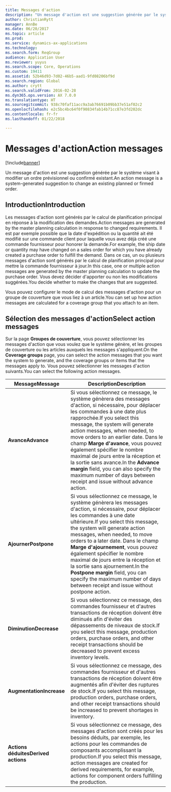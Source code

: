 ```yaml
---
title: Messages d'action
description: "Un message d'action est une suggestion générée par le système visant à modifier un ordre prévisionnel ou confirmé existant."
author: ChristianRytt
manager: AnnBe
ms.date: 06/20/2017
ms.topic: article
ms.prod: 
ms.service: dynamics-ax-applications
ms.technology: 
ms.search.form: ReqGroup
audience: Application User
ms.reviewer: yuyus
ms.search.scope: Core, Operations
ms.custom: 19411
ms.assetid: 52b46d93-7d02-46b5-aad1-9fd08206bf9d
ms.search.region: Global
ms.author: crytt
ms.search.validFrom: 2016-02-28
ms.dyn365.ops.version: AX 7.0.0
ms.translationtype: HT
ms.sourcegitcommit: 938c70faf11acc9a3ab76691b09bb37e51af02c2
ms.openlocfilehash: e2c5bc4bc64f0f90834fab14b71cc87e3fd202dc
ms.contentlocale: fr-fr
ms.lasthandoff: 01/22/2018

---
```


# <a name="action-messages"></a><span data-ttu-id="7f2a5-103">Messages d'action</span><span class="sxs-lookup"><span data-stu-id="7f2a5-103">Action messages</span></span>

[!include[banner](../includes/banner.md)]


<span data-ttu-id="7f2a5-104">Un message d'action est une suggestion générée par le système visant à modifier un ordre prévisionnel ou confirmé existant.</span><span class="sxs-lookup"><span data-stu-id="7f2a5-104">An action message is a system-generated suggestion to change an existing planned or firmed order.</span></span>

## <a name="introduction"></a><span data-ttu-id="7f2a5-105">Introduction</span><span class="sxs-lookup"><span data-stu-id="7f2a5-105">Introduction</span></span>

<span data-ttu-id="7f2a5-106">Les messages d'action sont générés par le calcul de planification principal en réponse à la modification des demandes.</span><span class="sxs-lookup"><span data-stu-id="7f2a5-106">Action messages are generated by the master planning calculation in response to changed requirements.</span></span> <span data-ttu-id="7f2a5-107">Il est par exemple possible que la date d'expédition ou la quantité ait été modifié sur une commande client pour laquelle vous avez déjà créé une commande fournisseur pour honorer la demande.</span><span class="sxs-lookup"><span data-stu-id="7f2a5-107">For example, the ship date or quantity may have changed on a sales order for which you have already created a purchase order to fulfill the demand.</span></span> <span data-ttu-id="7f2a5-108">Dans ce cas, un ou plusieurs messages d'action sont générés par le calcul de planification principal pour mettre la commande fournisseur à jour.</span><span class="sxs-lookup"><span data-stu-id="7f2a5-108">In this case, one or multiple action messages are generated by the master planning calculation to update the purchase order.</span></span> <span data-ttu-id="7f2a5-109">Vous devez décider d'apporter ou non les modifications suggérées.</span><span class="sxs-lookup"><span data-stu-id="7f2a5-109">You decide whether to make the changes that are suggested.</span></span>

<span data-ttu-id="7f2a5-110">Vous pouvez configurer le mode de calcul des messages d'action pour un groupe de couverture que vous liez à un article.</span><span class="sxs-lookup"><span data-stu-id="7f2a5-110">You can set up how action messages are calculated for a coverage group that you attach to an item.</span></span>

## <a name="select-action-messages"></a><span data-ttu-id="7f2a5-111">Sélection des messages d'action</span><span class="sxs-lookup"><span data-stu-id="7f2a5-111">Select action messages</span></span>

<span data-ttu-id="7f2a5-112">Sur la page **Groupes de couverture**, vous pouvez sélectionner les messages d'action que vous voulez que le système génère, et les groupes de couverture ou les articles auxquels les messages s'appliquent.</span><span class="sxs-lookup"><span data-stu-id="7f2a5-112">On the **Coverage groups** page, you can select the action messages that you want the system to generate, and the coverage groups or items that the messages apply to.</span></span> <span data-ttu-id="7f2a5-113">Vous pouvez sélectionner les messages d'action suivants.</span><span class="sxs-lookup"><span data-stu-id="7f2a5-113">You can select the following action messages.</span></span>

| <span data-ttu-id="7f2a5-114">Message</span><span class="sxs-lookup"><span data-stu-id="7f2a5-114">Message</span></span>             | <span data-ttu-id="7f2a5-115">Description</span><span class="sxs-lookup"><span data-stu-id="7f2a5-115">Description</span></span>                                                                                                                                                                                                                                              |
|---------------------|----------------------------------------------------------------------------------------------------------------------------------------------------------------------------------------------------------------------------------------------------------|
| <span data-ttu-id="7f2a5-116">**Avance**</span><span class="sxs-lookup"><span data-stu-id="7f2a5-116">**Advance**</span></span>         | <span data-ttu-id="7f2a5-117">Si vous sélectionnez ce message, le système génèrera des messages d'action, si nécessaire, pour déplacer les commandes à une date plus rapprochée.</span><span class="sxs-lookup"><span data-stu-id="7f2a5-117">If you select this message, the system will generate action messages, when needed, to move orders to an earlier date.</span></span> <span data-ttu-id="7f2a5-118">Dans le champ **Marge d'avance**, vous pouvez également spécifier le nombre maximal de jours entre la réception et la sortie sans avance.</span><span class="sxs-lookup"><span data-stu-id="7f2a5-118">In the **Advance margin** field, you can also specify the maximum number of days between receipt and issue without advance action.</span></span> |
| <span data-ttu-id="7f2a5-119">**Ajourner**</span><span class="sxs-lookup"><span data-stu-id="7f2a5-119">**Postpone**</span></span>        | <span data-ttu-id="7f2a5-120">Si vous sélectionnez ce message, le système génèrera les messages d'action, si nécessaire, pour déplacer les commandes à une date ultérieure.</span><span class="sxs-lookup"><span data-stu-id="7f2a5-120">If you select this message, the system will generate action messages, when needed, to move orders to a later date.</span></span> <span data-ttu-id="7f2a5-121">Dans le champ **Marge d'ajournement**, vous pouvez également spécifier le nombre maximal de jours entre la réception et la sortie sans ajournement.</span><span class="sxs-lookup"><span data-stu-id="7f2a5-121">In the **Postpone margin** field, you can specify the maximum number of days between receipt and issue without postpone action.</span></span>       |
| <span data-ttu-id="7f2a5-122">**Diminution**</span><span class="sxs-lookup"><span data-stu-id="7f2a5-122">**Decrease**</span></span>        | <span data-ttu-id="7f2a5-123">Si vous sélectionnez ce message, des commandes fournisseur et d'autres transactions de réception doivent être diminués afin d'éviter des dépassements de niveaux de stock.</span><span class="sxs-lookup"><span data-stu-id="7f2a5-123">If you select this message, production orders, purchase orders, and other receipt transactions should be decreased to prevent excess inventory levels.</span></span>                                                                                                   |
| <span data-ttu-id="7f2a5-124">**Augmentation**</span><span class="sxs-lookup"><span data-stu-id="7f2a5-124">**Increase**</span></span>        | <span data-ttu-id="7f2a5-125">Si vous sélectionnez ce message, des commandes fournisseur et d'autres transactions de réception doivent être augmentés afin d'éviter des ruptures de stock.</span><span class="sxs-lookup"><span data-stu-id="7f2a5-125">If you select this message, production orders, purchase orders, and other receipt transactions should be increased to prevent shortages in inventory.</span></span>                                                                                                    |
| <span data-ttu-id="7f2a5-126">**Actions déduites**</span><span class="sxs-lookup"><span data-stu-id="7f2a5-126">**Derived actions**</span></span> | <span data-ttu-id="7f2a5-127">Si vous sélectionnez ce message, des messages d'action sont créés pour les besoins déduits, par exemple, les actions pour les commandes de composants accomplissant la production.</span><span class="sxs-lookup"><span data-stu-id="7f2a5-127">If you select this message, action messages are created for derived requirements, for example, actions for component orders fulfilling the production.</span></span>                                                                                                   |






